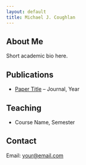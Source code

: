```yaml
---
layout: default
title: Michael J. Coughlan
---
```


## About Me
Short academic bio here.

## Publications
- [Paper Title](link) – Journal, Year

## Teaching
- Course Name, Semester

## Contact
Email: your@email.com